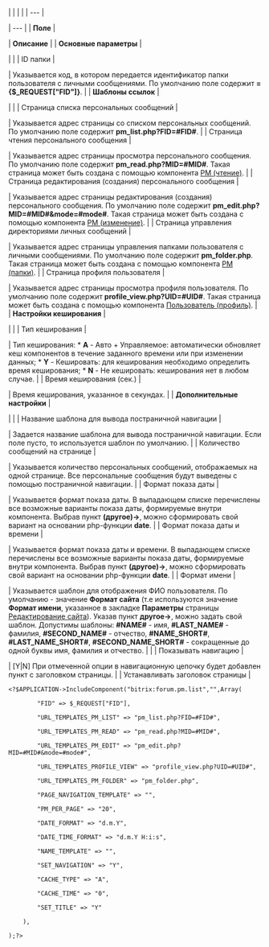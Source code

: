 |  |  |  |
| --- |

| --- |
| **Поле** |

| **Описание** |
| **Основные параметры** |

| |
| ID папки |

| Указывается код, в котором передается идентификатор папки пользователя с личными сообщениями. По умолчанию поле содержит **={$\_REQUEST["FID"]}**. |
| **Шаблоны ссылок** |

| |
| Страница списка персональных сообщений |

| Указывается адрес страницы со списком персональных сообщений. По умолчанию поле содержит **pm\_list.php?FID=#FID#**. |
| Страница чтения персонального сообщения |

| Указывается адрес страницы просмотра персонального сообщения. По умолчанию поле содержит **pm\_read.php?MID=#MID#**. Такая страница может быть создана с помощью компонента [PM (чтение)](/user_help/components/obschenie/forum/forum_pm_read.php). |
| Страница редактирования (создания) персонального сообщения |

| Указывается адрес страницы редактирования (создания) персонального сообщения. По умолчанию поле содержит **pm\_edit.php?MID=#MID#&mode=#mode#**. Такая страница может быть создана с помощью компонента [PM (изменение)](/user_help/components/obschenie/forum/forum_pm_edit.php). |
| Страница управления директориями личных сообщений |

| Указывается адрес страницы управления папками пользователя с личными сообщениями. По умолчанию поле содержит **pm\_folder.php**. Такая страница может быть создана с помощью компонента [PM (папки)](/user_help/components/obschenie/forum/forum_pm_folder.php). |
| Страница профиля пользователя |

| Указывается адрес страницы просмотра профиля пользователя. По умолчанию поле содержит **profile\_view.php?UID=#UID#**. Такая страница может быть создана с помощью компонента [Пользователь (профиль)](/user_help/components/obschenie/forum/forum_user_profile_view.php). |
| **Настройки кеширования** |

| |
| Тип кеширования |

| Тип кеширования:  * **A** - Авто + Управляемое: автоматически обновляет кеш компонентов в течение заданного времени или при изменении данных; * **Y** - Кешировать: для кеширования необходимо определить время кеширования; * **N** - Не кешировать: кеширования нет в любом случае. |
| Время кеширования (сек.) |

| Время кеширования, указанное в секундах. |
| **Дополнительные настройки** |

| |
| Название шаблона для вывода постраничной навигации |

| Задается название шаблона для вывода постраничной навигации. Если поле пусто, то используется шаблон по умолчанию. |
| Количество сообщений на странице |

| Указывается количество персональных сообщений, отображаемых на одной странице. Все персональные сообщения будут выведены с помощью постраничной навигации. |
| Формат показа даты |

| Указывается формат показа даты. В выпадающем списке перечислены все возможные варианты показа даты, формируемые внутри компонента. Выбрав пункт **(другое)->**, можно сформировать свой вариант на основании php-функции **date**. |
| Формат показа даты и времени |

| Указывается формат показа даты и времени. В выпадающем списке перечислены все возможные варианты показа даты, формируемые внутри компонента. Выбрав пункт **(другое)->**, можно сформировать свой вариант на основании php-функции **date**. |
| Формат имени |

| Указывается шаблон для отображения ФИО пользователя. По умолчанию - значение **Формат сайта** (т.е используются значение **Формат имени**, указанное в закладке **Параметры** страницы [Редактирование сайта](/user_help/settings/settings/sites/site_edit.php)). Указав пункт **другое->**, можно задать свой шаблон. Допустимы шаблоны: **#NAME#** - имя, **#LAST\_NAME#** - фамилия, **#SECOND\_NAME#** - отчество, **#NAME\_SHORT#**, **#LAST\_NAME\_SHORT#**, **#SECOND\_NAME\_SHORT#** - сокращенные до одной буквы имя, фамилия и отчество. | |
| Показывать навигацию |

| [Y|N] При отмеченной опции в навигационную цепочку будет добавлен пункт с заголовком страницы. |
| Устанавливать заголовок страницы |

```
<?$APPLICATION->IncludeComponent("bitrix:forum.pm.list","",Array(

		"FID" => $_REQUEST["FID"],

		"URL_TEMPLATES_PM_LIST" => "pm_list.php?FID=#FID#",

		"URL_TEMPLATES_PM_READ" => "pm_read.php?MID=#MID#",

		"URL_TEMPLATES_PM_EDIT" => "pm_edit.php?MID=#MID#&mode=#mode#",

		"URL_TEMPLATES_PROFILE_VIEW" => "profile_view.php?UID=#UID#",

		"URL_TEMPLATES_PM_FOLDER" => "pm_folder.php",

		"PAGE_NAVIGATION_TEMPLATE" => "",

		"PM_PER_PAGE" => "20",

		"DATE_FORMAT" => "d.m.Y",

		"DATE_TIME_FORMAT" => "d.m.Y H:i:s",

		"NAME_TEMPLATE" => "",

		"SET_NAVIGATION" => "Y",

		"CACHE_TYPE" => "A",

		"CACHE_TIME" => "0",

		"SET_TITLE" => "Y"

	),

);?>


```